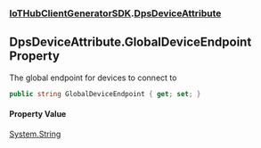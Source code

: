 ### [IoTHubClientGeneratorSDK](./IoTHubClientGeneratorSDK.md 'IoTHubClientGeneratorSDK').[DpsDeviceAttribute](./IoTHubClientGeneratorSDK-DpsDeviceAttribute.md 'IoTHubClientGeneratorSDK.DpsDeviceAttribute')
## DpsDeviceAttribute.GlobalDeviceEndpoint Property
The global endpoint for devices to connect to  
```csharp
public string GlobalDeviceEndpoint { get; set; }
```
#### Property Value
[System.String](https://docs.microsoft.com/en-us/dotnet/api/System.String 'System.String')  
